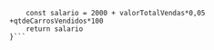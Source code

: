 ```function calculaSalario(qtdeCarrosVendidos, valorTotalVendas) {
    const salario = 2000 + valorTotalVendas*0,05 +qtdeCarrosVendidos*100 
    return salario
}```